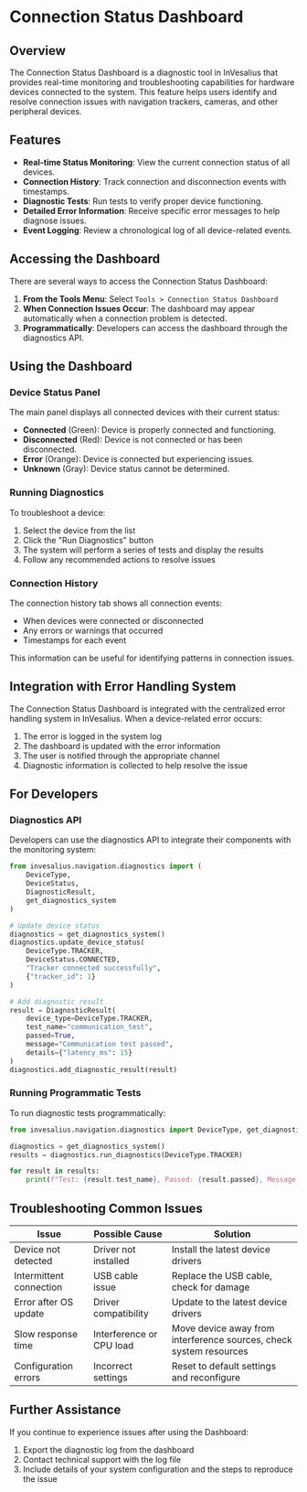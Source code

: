 # Connection Status Dashboard

## Overview

The Connection Status Dashboard is a diagnostic tool in InVesalius that provides real-time monitoring and troubleshooting capabilities for hardware devices connected to the system. This feature helps users identify and resolve connection issues with navigation trackers, cameras, and other peripheral devices.

## Features

- **Real-time Status Monitoring**: View the current connection status of all devices.
- **Connection History**: Track connection and disconnection events with timestamps.
- **Diagnostic Tests**: Run tests to verify proper device functioning.
- **Detailed Error Information**: Receive specific error messages to help diagnose issues.
- **Event Logging**: Review a chronological log of all device-related events.

## Accessing the Dashboard

There are several ways to access the Connection Status Dashboard:

1. **From the Tools Menu**: Select `Tools > Connection Status Dashboard`
2. **When Connection Issues Occur**: The dashboard may appear automatically when a connection problem is detected.
3. **Programmatically**: Developers can access the dashboard through the diagnostics API.

## Using the Dashboard

### Device Status Panel

The main panel displays all connected devices with their current status:

- **Connected** (Green): Device is properly connected and functioning.
- **Disconnected** (Red): Device is not connected or has been disconnected.
- **Error** (Orange): Device is connected but experiencing issues.
- **Unknown** (Gray): Device status cannot be determined.

### Running Diagnostics

To troubleshoot a device:

1. Select the device from the list
2. Click the "Run Diagnostics" button
3. The system will perform a series of tests and display the results
4. Follow any recommended actions to resolve issues

### Connection History

The connection history tab shows all connection events:

- When devices were connected or disconnected
- Any errors or warnings that occurred
- Timestamps for each event

This information can be useful for identifying patterns in connection issues.

## Integration with Error Handling System

The Connection Status Dashboard is integrated with the centralized error handling system in InVesalius. When a device-related error occurs:

1. The error is logged in the system log
2. The dashboard is updated with the error information
3. The user is notified through the appropriate channel
4. Diagnostic information is collected to help resolve the issue

## For Developers

### Diagnostics API

Developers can use the diagnostics API to integrate their components with the monitoring system:

```python
from invesalius.navigation.diagnostics import (
    DeviceType, 
    DeviceStatus,
    DiagnosticResult,
    get_diagnostics_system
)

# Update device status
diagnostics = get_diagnostics_system()
diagnostics.update_device_status(
    DeviceType.TRACKER,
    DeviceStatus.CONNECTED,
    "Tracker connected successfully",
    {"tracker_id": 1}
)

# Add diagnostic result
result = DiagnosticResult(
    device_type=DeviceType.TRACKER,
    test_name="communication_test",
    passed=True,
    message="Communication test passed",
    details={"latency_ms": 15}
)
diagnostics.add_diagnostic_result(result)
```

### Running Programmatic Tests

To run diagnostic tests programmatically:

```python
from invesalius.navigation.diagnostics import DeviceType, get_diagnostics_system

diagnostics = get_diagnostics_system()
results = diagnostics.run_diagnostics(DeviceType.TRACKER)

for result in results:
    print(f"Test: {result.test_name}, Passed: {result.passed}, Message: {result.message}")
```

## Troubleshooting Common Issues

| Issue | Possible Cause | Solution |
|-------|----------------|----------|
| Device not detected | Driver not installed | Install the latest device drivers |
| Intermittent connection | USB cable issue | Replace the USB cable, check for damage |
| Error after OS update | Driver compatibility | Update to the latest device drivers |
| Slow response time | Interference or CPU load | Move device away from interference sources, check system resources |
| Configuration errors | Incorrect settings | Reset to default settings and reconfigure |

## Further Assistance

If you continue to experience issues after using the Dashboard:

1. Export the diagnostic log from the dashboard
2. Contact technical support with the log file
3. Include details of your system configuration and the steps to reproduce the issue 